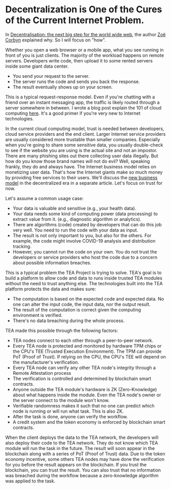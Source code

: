 # Decentralization is One of the Cures of the Current Internet Problem.

In [Decentralisation: the next big step for the world wide web](https://www.theguardian.com/technology/2018/sep/08/decentralisation-next-big-step-for-the-world-wide-web-dweb-data-internet-censorship-brewster-kahle), the author [Zoë Corbyn](https://www.theguardian.com/profile/zoe-corbyn) explained why. So I will focus on "how".

Whether you open a web browser or a mobile app, what you see running in front of you is just clients. The majority of the workload happens on remote servers. Developers write code, then upload it to some rented servers inside some giant data center. 

- You send your request to the server.
- The server runs the code and sends you back the response.
- The result eventually shows up on your screen. 

This is a typical request-response model. Even if you're chatting with a friend over an instant messaging app, the traffic is likely routed through a server somewhere in between. I wrote a blog post explain the 101 of cloud computing [here](https://medium.com/@pushbar/nste1-of-n-what-happened-after-you-click-a-submit-button-79f84b8c4f3e). It's a good primer if you're very new to Internet technologies.

In the current cloud computing model, trust is needed between developers, cloud service providers and the end client. Larger Internet service providers are usually considered more trustable than smaller companies. Especially when you're going to share some sensitive data, you usually double-check to see if the website you are using is the actual site and not an impostor. There are many phishing sites out there collecting user data illegally. But how do you know those brand names will not do evil? Well, speaking frankly, they do and always have. The Internet business model relies on monetizing user data. That's how the Internet giants make so much money by providing free services to their users. We'll discuss the [new business model](New_business_models.md) in the decentralized era in a separate article. Let's focus on trust for now.

Let's assume a common usage case:
- Your data is valuable and sensitive (e.g., your health data). 
- Your data needs some kind of computing power (data processing) to extract value from it. (e.g., diagnostic algorithm or analytics).
- There are algorithms (code) created by developers that can do this job very well. You need to run the code with your data as input.
- The result is not only important to you, but also for the others. For example, the code might involve COVID-19 analysis and distribution tracking.
- However, you cannot run the code on your own. You do not trust the developers or service providers who host the code due to a concern about possible information breaches.

This is a typical problem the TEA Project is trying to solve. TEA's goal is to build a platform to allow code and data to runs inside trusted TEA modules without the need to trust anything else. The technologies built into the TEA platform protects the data and makes sure:

- The computation is based on the expected code and expected data. No one can alter the input code, the input data, nor the output result.
- The result of the computation is correct given the computing environment is verified.
- There's no data breaching during the whole process.

TEA made this possible through the following factors:
- TEA nodes connect to each other through a peer-to-peer network.
- Every TEA node is protected and monitored by hardware TPM chips or the CPU's TEE (Trusted Execution Environment). The TPM can provide PoT (Proof of Trust). If relying on the CPU, the CPU's TEE will depend on the manufacturer's verification.  
- Every TEA node can verify any other TEA node's integrity through a Remote Attestation process
- The verification is controlled and determined by blockchain smart contracts. 
- Anyone outside the TEA module's hardware is ZK (Zero-Knowledge) about what happens inside the module. Even the TEA node's owner or the server connect to the module won't know.
- Verifiable randomness makes it such that no one can predict which node is running or will run what task. This is also ZK.
- After the task is done, anyone can verify the workflow.
- A credit system and the token economy is enforced by blockchain smart contracts.

When the client deploys the data to the TEA network, the developers will also deploy their code to the TEA network. They do not know which TEA module will run the task in the future. The result will soon appear in the blockchain along with a series of PoT (Proof of Trust) data. Due to the token economy incentive, some others TEA nodes may have done the verification for you before the result appears on the blockchain. If you trust the blockchain, you can trust the result. You can also trust that no information was breached during the workflow because a zero-knowledge algorithm was applied to the task.


